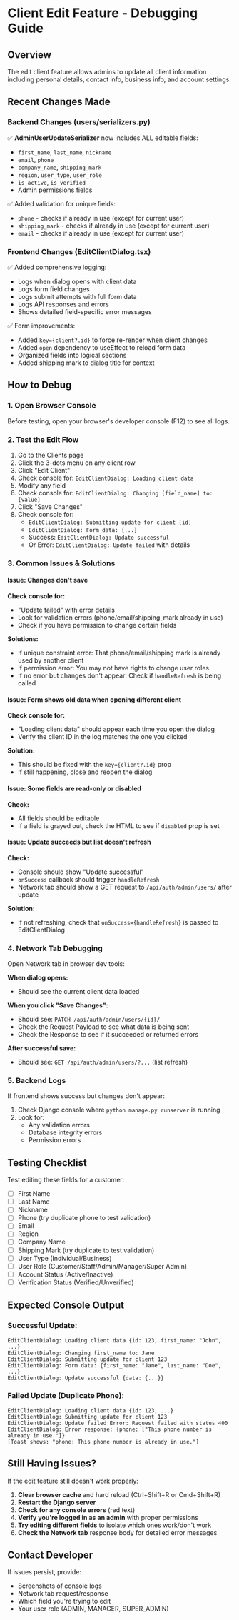 # Client Edit Feature - Debugging Guide

## Overview
The edit client feature allows admins to update all client information including personal details, contact info, business info, and account settings.

## Recent Changes Made

### Backend Changes (users/serializers.py)
✅ **AdminUserUpdateSerializer** now includes ALL editable fields:
- `first_name`, `last_name`, `nickname`
- `email`, `phone`
- `company_name`, `shipping_mark`
- `region`, `user_type`, `user_role`
- `is_active`, `is_verified`
- Admin permissions fields

✅ Added validation for unique fields:
- `phone` - checks if already in use (except for current user)
- `shipping_mark` - checks if already in use (except for current user)
- `email` - checks if already in use (except for current user)

### Frontend Changes (EditClientDialog.tsx)
✅ Added comprehensive logging:
- Logs when dialog opens with client data
- Logs form field changes
- Logs submit attempts with full form data
- Logs API responses and errors
- Shows detailed field-specific error messages

✅ Form improvements:
- Added `key={client?.id}` to force re-render when client changes
- Added `open` dependency to useEffect to reload form data
- Organized fields into logical sections
- Added shipping mark to dialog title for context

## How to Debug

### 1. Open Browser Console
Before testing, open your browser's developer console (F12) to see all logs.

### 2. Test the Edit Flow
1. Go to the Clients page
2. Click the 3-dots menu on any client row
3. Click "Edit Client"
4. Check console for: `EditClientDialog: Loading client data`
5. Modify any field
6. Check console for: `EditClientDialog: Changing [field_name] to: [value]`
7. Click "Save Changes"
8. Check console for:
   - `EditClientDialog: Submitting update for client [id]`
   - `EditClientDialog: Form data: {...}`
   - Success: `EditClientDialog: Update successful`
   - Or Error: `EditClientDialog: Update failed` with details

### 3. Common Issues & Solutions

#### Issue: Changes don't save
**Check console for:**
- "Update failed" with error details
- Look for validation errors (phone/email/shipping_mark already in use)
- Check if you have permission to change certain fields

**Solutions:**
- If unique constraint error: That phone/email/shipping mark is already used by another client
- If permission error: You may not have rights to change user roles
- If no error but changes don't appear: Check if `handleRefresh` is being called

#### Issue: Form shows old data when opening different client
**Check console for:**
- "Loading client data" should appear each time you open the dialog
- Verify the client ID in the log matches the one you clicked

**Solution:**
- This should be fixed with the `key={client?.id}` prop
- If still happening, close and reopen the dialog

#### Issue: Some fields are read-only or disabled
**Check:**
- All fields should be editable
- If a field is grayed out, check the HTML to see if `disabled` prop is set

#### Issue: Update succeeds but list doesn't refresh
**Check:**
- Console should show "Update successful"
- `onSuccess` callback should trigger `handleRefresh`
- Network tab should show a GET request to `/api/auth/admin/users/` after update

**Solution:**
- If not refreshing, check that `onSuccess={handleRefresh}` is passed to EditClientDialog

### 4. Network Tab Debugging

Open Network tab in browser dev tools:

**When dialog opens:**
- Should see the current client data loaded

**When you click "Save Changes":**
- Should see: `PATCH /api/auth/admin/users/{id}/`
- Check the Request Payload to see what data is being sent
- Check the Response to see if it succeeded or returned errors

**After successful save:**
- Should see: `GET /api/auth/admin/users/?...` (list refresh)

### 5. Backend Logs

If frontend shows success but changes don't appear:

1. Check Django console where `python manage.py runserver` is running
2. Look for:
   - Any validation errors
   - Database integrity errors
   - Permission errors

## Testing Checklist

Test editing these fields for a customer:

- [ ] First Name
- [ ] Last Name  
- [ ] Nickname
- [ ] Phone (try duplicate phone to test validation)
- [ ] Email
- [ ] Region
- [ ] Company Name
- [ ] Shipping Mark (try duplicate to test validation)
- [ ] User Type (Individual/Business)
- [ ] User Role (Customer/Staff/Admin/Manager/Super Admin)
- [ ] Account Status (Active/Inactive)
- [ ] Verification Status (Verified/Unverified)

## Expected Console Output

### Successful Update:
```
EditClientDialog: Loading client data {id: 123, first_name: "John", ...}
EditClientDialog: Changing first_name to: Jane
EditClientDialog: Submitting update for client 123
EditClientDialog: Form data: {first_name: "Jane", last_name: "Doe", ...}
EditClientDialog: Update successful {data: {...}}
```

### Failed Update (Duplicate Phone):
```
EditClientDialog: Loading client data {id: 123, ...}
EditClientDialog: Submitting update for client 123
EditClientDialog: Update failed Error: Request failed with status 400
EditClientDialog: Error response: {phone: ["This phone number is already in use."]}
[Toast shows: "phone: This phone number is already in use."]
```

## Still Having Issues?

If the edit feature still doesn't work properly:

1. **Clear browser cache** and hard reload (Ctrl+Shift+R or Cmd+Shift+R)
2. **Restart the Django server**
3. **Check for any console errors** (red text)
4. **Verify you're logged in as an admin** with proper permissions
5. **Try editing different fields** to isolate which ones work/don't work
6. **Check the Network tab** response body for detailed error messages

## Contact Developer

If issues persist, provide:
- Screenshots of console logs
- Network tab request/response
- Which field you're trying to edit
- Your user role (ADMIN, MANAGER, SUPER_ADMIN)
